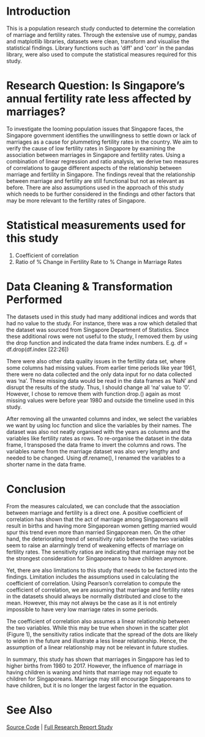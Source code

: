 # Introduction

This is a population research study conducted to determine the correlation of marriage and fertility rates. Through the extensive use of numpy, pandas and matplotlib libraries, datasets were clean, transform and visualise the statistical findings. Library functions such as 'diff' and 'corr' in the pandas library, were also used to compute the statistical measures required for this study. 

# Research Question: Is Singapore’s annual fertility rate less affected by marriages?

To investigate the looming population issues that Singapore faces, the Singapore government identifies the unwillingness to settle down or lack of marriages as a cause for plummeting fertility rates in the country. We aim to verify the cause of low fertility rates in Singapore by examining the association between marriages in Singapore and fertility rates. Using a combination of linear regression and ratio analysis, we derive two measures of correlations to gauge different aspects of the relationship between marriage and fertility in Singapore. The findings reveal that the relationship between marriage and fertility are still functional but not as relevant as before. There are also assumptions used in the approach of this study which needs to be further considered in the findings and other factors that may be more relevant to the fertility rates of Singapore.

# Statistical measurements used for this study
1) Coefficient of correlation
2) Ratio of % Change in Fertility Rate to % Change in Marriage Rates

# Data Cleaning & Transformation Performed
The datasets used in this study had many additional indices and words that had no value to the study. For instance, there was a row which detailed that the dataset was sourced from Singapore Department of Statistics. Since these additional rows were not useful to the study, I removed them by using the drop function and indicated the data frame index numbers. E.g. df = df.drop(df.index [22:26])

There were also other data quality issues in the fertility data set, where some columns had missing values. From earlier time periods like year 1961, there were no data collected and the only data input for no data collected was ‘na’. These missing data would be read in the data frames as ‘NaN’ and disrupt the results of the study. Thus, I should change all ‘na’ value to ‘0’. However, I chose to remove them with function drop.() again as most missing values were before year 1980 and outside the timeline used in this study.

After removing all the unwanted columns and index, we select the variables we want by using loc function and slice the variables by their names. The dataset was also not neatly organised with the years as columns and the variables like fertility rates as rows. To re-organise the dataset in the data frame, I transposed the data frame to invert the columns and rows. The variables name from the marriage dataset was also very lengthy and needed to be changed. Using df.rename(), I renamed the variables to a shorter name in the data frame. 

# Conclusion
From the measures calculated, we can conclude that the association between marriage and fertility is a direct one. A positive coefficient of correlation has shown that the act of marriage among Singaporeans will result in births and having more Singaporean women getting married would spur this trend even more than married Singaporean men. On the other hand, the deteriorating trend of sensitivity ratio between the two variables seem to raise an alarmingly trend of weakening effects of marriage on fertility rates. The sensitivity ratios are indicating that marriage may not be the strongest consideration for Singaporeans to have children anymore.

Yet, there are also limitations to this study that needs to be factored into the findings. Limitation includes the assumptions used in calculating the coefficient of correlation. Using Pearson’s correlation to compute the coefficient of correlation, we are assuming that marriage and fertility rates in the datasets should always be normally distributed and close to the mean. However, this may not always be the case as it is not entirely impossible to have very low marriage rates in some periods. 

The coefficient of correlation also assumes a linear relationship between the two variables. While this may be true when shown in the scatter plot (Figure 1), the sensitivity ratios indicate that the spread of the dots are likely to widen in the future and illustrate a less linear relationship. Hence, the assumption of a linear relationship may not be relevant in future studies. 

In summary, this study has shown that marriages in Singapore has led to higher births from 1980 to 2017. However, the influence of marriage in having children is waning and hints that marriage may not equate to children for Singaporeans. Marriage may still encourage Singaporeans to have children, but it is no longer the largest factor in the equation.

# See Also
[Source Code](./EMA.py) 
| 
[Full Research Report Study](https://drive.google.com/file/d/1vl-lwVDI0tsGcFcvrVDtkVm3OEMZZ5ZL/view?usp=sharing)
